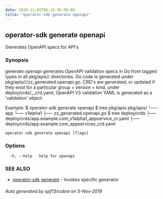 ```yaml
---
date: 2019-11-05T08:15:45-08:00
title: "operator-sdk generate openapi"
---
```

## operator-sdk generate openapi

Generates OpenAPI specs for API's

### Synopsis

generate openapi generates OpenAPI validation specs in Go from tagged types
in all pkg/apis/<group>/<version> directories. Go code is generated under
pkg/apis/<group>/<version>/zz_generated.openapi.go. CRD's are generated, or
updated if they exist for a particular group + version + kind, under
deploy/crds/<full group>_<resource>_crd.yaml; OpenAPI V3 validation YAML
is generated as a 'validation' object.

Example:
	$ operator-sdk generate openapi
	$ tree pkg/apis
	pkg/apis/
	└── app
		└── v1alpha1
			├── zz_generated.openapi.go
	$ tree deploy/crds
	├── deploy/crds/app.example.com_v1alpha1_appservice_cr.yaml
	├── deploy/crds/app.example.com_appservices_crd.yaml


```
operator-sdk generate openapi [flags]
```

### Options

```
  -h, --help   help for openapi
```

### SEE ALSO

* [operator-sdk generate](operator-sdk_generate)	 - Invokes specific generator

###### Auto generated by spf13/cobra on 5-Nov-2019
